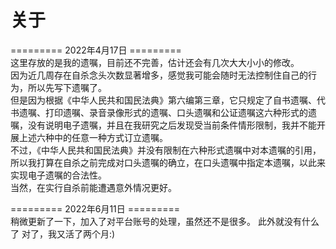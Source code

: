 # 关于
========= 2022年4月17日 =========  
这里存放的是我的遗嘱，目前还不完善，估计还会有几次大大小小的修改。  
因为近几周存在自杀念头次数显著增多，感觉我可能会随时无法控制住自己的行为，所以先写下遗嘱了。  
但是因为根据《中华人民共和国民法典》第六编第三章，它只规定了自书遗嘱、代书遗嘱、打印遗嘱、录音录像形式的遗嘱、口头遗嘱和公证遗嘱这六种形式的遗嘱，没有说明电子遗嘱，并且在我研究之后发现受当前条件情形限制，我并不能开展上述六种中的任意一种方式订立遗嘱。  
不过，《中华人民共和国民法典》并没有限制在六种形式遗嘱中对本遗嘱的引用，所以我打算在自杀之前完成对口头遗嘱的确立，在口头遗嘱中指定本遗嘱，以此来实现电子遗嘱的合法性。  
当然，在实行自杀前能遭遇意外情况更好。  

========= 2022年6月11日 =========  
稍微更新了一下，加入了对平台账号的处理，虽然还不是很多。
此外就没有什么了
对了，我又活了两个月:)
